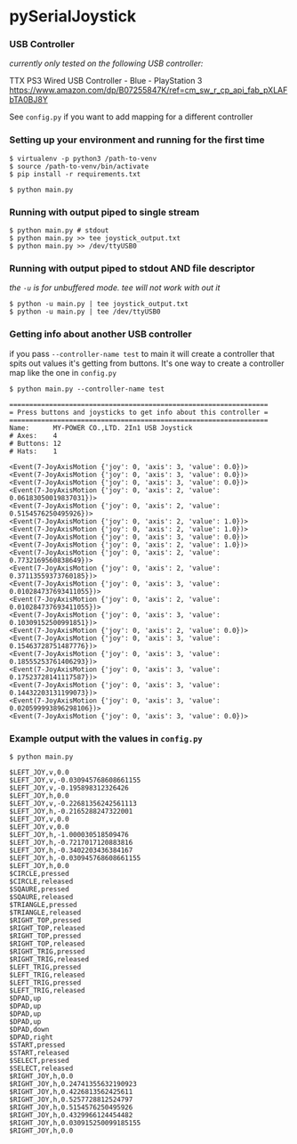 # pySerialJoystick

### USB Controller
_currently only tested on the following USB controller:_

TTX PS3 Wired USB Controller - Blue - PlayStation 3 https://www.amazon.com/dp/B07255847K/ref=cm_sw_r_cp_api_fab_pXLAFbTA0BJ8Y

See `config.py` if you want to add mapping for a different controller

### Setting up your environment and running for the first time
```
$ virtualenv -p python3 /path-to-venv
$ source /path-to-venv/bin/activate
$ pip install -r requirements.txt

$ python main.py
```

### Running with output piped to single stream
```
$ python main.py # stdout
$ python main.py >> tee joystick_output.txt
$ python main.py >> /dev/ttyUSB0
```

### Running with output piped to stdout AND file descriptor
_the `-u` is for unbuffered mode. tee will not work with out it_
```
$ python -u main.py | tee joystick_output.txt
$ python -u main.py | tee /dev/ttyUSB0
```

### Getting info about another USB controller
if you pass `--controller-name test` to main it will create a controller that spits out values it's getting from buttons. It's one way to create a controller map like the one in `config.py`
```
$ python main.py --controller-name test

=================================================================
= Press buttons and joysticks to get info about this controller =
=================================================================
Name:      MY-POWER CO.,LTD. 2In1 USB Joystick
# Axes:    4
# Buttons: 12
# Hats:    1

<Event(7-JoyAxisMotion {'joy': 0, 'axis': 3, 'value': 0.0})>
<Event(7-JoyAxisMotion {'joy': 0, 'axis': 3, 'value': 0.0})>
<Event(7-JoyAxisMotion {'joy': 0, 'axis': 3, 'value': 0.0})>
<Event(7-JoyAxisMotion {'joy': 0, 'axis': 2, 'value': 0.06183050019837031})>
<Event(7-JoyAxisMotion {'joy': 0, 'axis': 2, 'value': 0.5154576250495926})>
<Event(7-JoyAxisMotion {'joy': 0, 'axis': 2, 'value': 1.0})>
<Event(7-JoyAxisMotion {'joy': 0, 'axis': 2, 'value': 1.0})>
<Event(7-JoyAxisMotion {'joy': 0, 'axis': 3, 'value': 0.0})>
<Event(7-JoyAxisMotion {'joy': 0, 'axis': 2, 'value': 1.0})>
<Event(7-JoyAxisMotion {'joy': 0, 'axis': 2, 'value': 0.7732169560838649})>
<Event(7-JoyAxisMotion {'joy': 0, 'axis': 2, 'value': 0.37113559373760185})>
<Event(7-JoyAxisMotion {'joy': 0, 'axis': 3, 'value': 0.010284737693411055})>
<Event(7-JoyAxisMotion {'joy': 0, 'axis': 2, 'value': 0.010284737693411055})>
<Event(7-JoyAxisMotion {'joy': 0, 'axis': 3, 'value': 0.10309152500991851})>
<Event(7-JoyAxisMotion {'joy': 0, 'axis': 2, 'value': 0.0})>
<Event(7-JoyAxisMotion {'joy': 0, 'axis': 3, 'value': 0.15463728751487776})>
<Event(7-JoyAxisMotion {'joy': 0, 'axis': 3, 'value': 0.18555253761406293})>
<Event(7-JoyAxisMotion {'joy': 0, 'axis': 3, 'value': 0.17523728141117587})>
<Event(7-JoyAxisMotion {'joy': 0, 'axis': 3, 'value': 0.14432203131199073})>
<Event(7-JoyAxisMotion {'joy': 0, 'axis': 3, 'value': 0.020599993896298106})>
<Event(7-JoyAxisMotion {'joy': 0, 'axis': 3, 'value': 0.0})>
```

### Example output with the values in `config.py`
```
$ python main.py

$LEFT_JOY,v,0.0
$LEFT_JOY,v,-0.030945768608661155
$LEFT_JOY,v,-0.195898312326426
$LEFT_JOY,h,0.0
$LEFT_JOY,v,-0.22681356242561113
$LEFT_JOY,h,-0.2165288247322001
$LEFT_JOY,v,0.0
$LEFT_JOY,v,0.0
$LEFT_JOY,h,-1.000030518509476
$LEFT_JOY,h,-0.7217017120883816
$LEFT_JOY,h,-0.3402203436384167
$LEFT_JOY,h,-0.030945768608661155
$LEFT_JOY,h,0.0
$CIRCLE,pressed
$CIRCLE,released
$SQAURE,pressed
$SQAURE,released
$TRIANGLE,pressed
$TRIANGLE,released
$RIGHT_TOP,pressed
$RIGHT_TOP,released
$RIGHT_TOP,pressed
$RIGHT_TOP,released
$RIGHT_TRIG,pressed
$RIGHT_TRIG,released
$LEFT_TRIG,pressed
$LEFT_TRIG,released
$LEFT_TRIG,pressed
$LEFT_TRIG,released
$DPAD,up
$DPAD,up
$DPAD,up
$DPAD,up
$DPAD,down
$DPAD,right
$START,pressed
$START,released
$SELECT,pressed
$SELECT,released
$RIGHT_JOY,h,0.0
$RIGHT_JOY,h,0.24741355632190923
$RIGHT_JOY,h,0.4226813562425611
$RIGHT_JOY,h,0.5257728812524797
$RIGHT_JOY,h,0.5154576250495926
$RIGHT_JOY,h,0.4329966124454482
$RIGHT_JOY,h,0.030915250099185155
$RIGHT_JOY,h,0.0
```